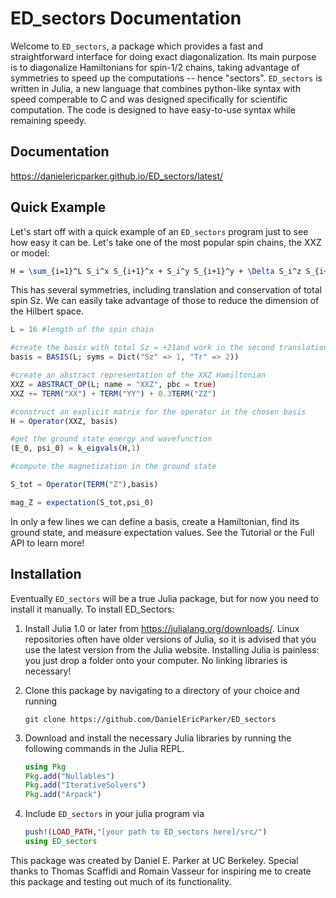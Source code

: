 # ED_sectors Documentation

Welcome to `ED_sectors`, a package which provides a fast and straightforward interface for doing exact diagonalization. Its main purpose is to diagonalize Hamiltonians for spin-1/2 chains, taking advantage of symmetries to speed up the computations -- hence "sectors". `ED_sectors` is written in Julia, a new language that combines python-like syntax with speed comperable to C and was designed specifically for scientific computation. The code is designed to have easy-to-use syntax while remaining speedy.



## Documentation

<https://danielericparker.github.io/ED_sectors/latest/>

## Quick Example

Let's start off with a quick example of an `ED_sectors` program just to see how easy it can be. Let's take one of the most popular spin chains, the XXZ or model:
```LaTeX
H = \sum_{i=1}^L S_i^x S_{i+1}^x + S_i^y S_{i+1}^y + \Delta S_i^z S_{i+1}^z.
```
This has several symmetries, including translation and conservation of total spin Sz. We can easily take advantage of those to reduce the dimension of the Hilbert space.

```julia
L = 16 #length of the spin chain

#create the basis with total Sz = +21and work in the second translation sector
basis = BASIS(L; syms = Dict("Sz" => 1, "Tr" => 2))

#create an abstract representation of the XXZ Hamiltonian
XXZ = ABSTRACT_OP(L; name = "XXZ", pbc = true)
XXZ += TERM("XX") + TERM("YY") + 0.3TERM("ZZ")

#construct an explicit matrix for the operator in the chosen basis
H = Operator(XXZ, basis)

#get the ground state energy and wavefunction
(E_0, psi_0) = k_eigvals(H,1)

#compute the magnetization in the ground state

S_tot = Operator(TERM("Z"),basis)

mag_Z = expectation(S_tot,psi_0)
```

In only a few lines we can define a basis, create a Hamiltonian, find its ground state, and measure expectation values. See the Tutorial or the Full API to learn more!

## Installation

Eventually `ED_sectors` will be a true Julia package, but for now you need to install it manually. To install ED_Sectors:
1. Install Julia 1.0 or later from <https://julialang.org/downloads/>. Linux repositories often have older versions of Julia, so it is advised that you use the latest version from the Julia website. Installing Julia is painless: you just drop a folder onto your computer. No linking libraries is necessary!

2. Clone this package by navigating to a directory of your choice and running  
   ```
   git clone https://github.com/DanielEricParker/ED_sectors
   ```

3. Download and install the necessary Julia libraries by running the following commands in the Julia REPL.  
   ```julia
   using Pkg
   Pkg.add("Nullables")
   Pkg.add("IterativeSolvers")
   Pkg.add("Arpack")
   ```

4. Include `ED_sectors` in your julia program via  
   ```julia
   push!(LOAD_PATH,"[your path to ED_sectors here]/src/")
   using ED_sectors
   ```


This package was created by Daniel E. Parker at UC Berkeley. Special thanks to Thomas Scaffidi and Romain Vasseur for inspiring me to create this package and testing out much of its functionality.